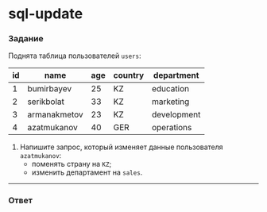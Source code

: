 # sql-update

### Задание

Поднята таблица пользователей `users`:

| id  | name         | age | country | department  |
| --- | ------------ | --- | ------- | ----------- |
| 1   | bumirbayev   | 25  | KZ      | education   |
| 2   | serikbolat   | 33  | KZ      | marketing   |
| 3   | armanakmetov | 23  | KZ      | development |
| 4   | azatmukanov  | 40  | GER     | operations  |

1. Напишите запрос, который изменяет данные пользователя `azatmukanov`:
   - поменять страну на `KZ`;
   - изменить департамент на `sales`.

---

### Ответ
